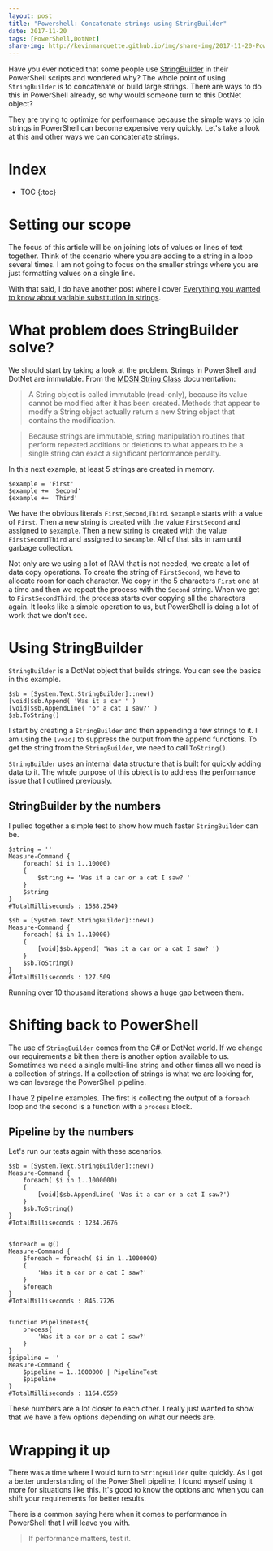 ```yaml
---
layout: post
title: "Powershell: Concatenate strings using StringBuilder"
date: 2017-11-20
tags: [PowerShell,DotNet]
share-img: http://kevinmarquette.github.io/img/share-img/2017-11-20-Powershell-StringBuilder.png
---
```

Have you ever noticed that some people use [StringBuilder](https://msdn.microsoft.com/en-us/library/system.text.stringbuilder) in their PowerShell scripts and wondered why? The whole point of using `StringBuilder` is to concatenate or build large strings. There are ways to do this in PowerShell already, so why would someone turn to this DotNet object?
<!--more-->

They are trying to optimize for performance because the simple ways to join strings in PowerShell can become expensive very quickly. Let's take a look at this and other ways we can concatenate strings.

# Index

* TOC
{:toc}

# Setting our scope

The focus of this article will be on joining lots of values or lines of text together. Think of the scenario where you are adding to a string in a loop several times. I am not going to focus on the smaller strings where you are just formatting values on a single line.

With that said, I do have another post where I cover [Everything you wanted to know about variable substitution in strings](2017-01-13-powershell-variable-substitution-in-strings).

# What problem does StringBuilder solve?

We should start by taking a look at the problem. Strings in PowerShell and DotNet are immutable. From the [MDSN String Class](https://msdn.microsoft.com/en-us/library/system.string) documentation:

> A String object is called immutable (read-only), because its value cannot be modified after it has been created. Methods that appear to modify a String object actually return a new String object that contains the modification.

> Because strings are immutable, string manipulation routines that perform repeated additions or deletions to what appears to be a single string can exact a significant performance penalty.

In this next example, at least 5 strings are created in memory.

    $example = 'First'
    $example += 'Second'
    $example += 'Third'

We have the obvious literals `First`,`Second`,`Third`. `$example` starts with a value of `First`. Then a new string is created with the value `FirstSecond` and assigned to `$example`. Then a new string is created with the value `FirstSecondThird` and assigned to `$example`. All of that sits in ram until garbage collection.

Not only are we using a lot of RAM that is not needed, we create a lot of data copy operations. To create the string of `FirstSecond`, we have to allocate room for each character. We copy in the 5 characters `First` one at a time and then we repeat the process with the `Second` string. When we get to `FirstSecondThird`, the process starts over copying all the characters again. It looks like a simple operation to us, but PowerShell is doing a lot of work that we don't see.

# Using StringBuilder

`StringBuilder` is a DotNet object that builds strings. You can see the basics in this example.

    $sb = [System.Text.StringBuilder]::new()
    [void]$sb.Append( 'Was it a car ' )
    [void]$sb.AppendLine( 'or a cat I saw?' )
    $sb.ToString()

I start by creating a `StringBuilder` and then appending a few strings to it. I am using the `[void]` to suppress the output from the append functions. To get the string from the `StringBuilder`, we need to call `ToString()`.

`StringBuilder` uses an internal data structure that is built for quickly adding data to it. The whole purpose of this object is to address the performance issue that I outlined previously.

## StringBuilder by the numbers

I pulled together a simple test to show how much faster `StringBuilder` can be.

    $string = ''
    Measure-Command {
        foreach( $i in 1..10000)
        {
            $string += 'Was it a car or a cat I saw? '
        }
        $string
    }
    #TotalMilliseconds : 1588.2549

    $sb = [System.Text.StringBuilder]::new()
    Measure-Command {
        foreach( $i in 1..10000)
        {
            [void]$sb.Append( 'Was it a car or a cat I saw? ')
        }
        $sb.ToString()
    }
    #TotalMilliseconds : 127.509

Running over 10 thousand iterations shows a huge gap between them.

# Shifting back to PowerShell

The use of `StringBuilder` comes from the C# or DotNet world. If we change our requirements a bit then there is another option available to us. Sometimes we need a single multi-line string and other times all we need is a collection of strings. If a collection of strings is what we are looking for, we can leverage the PowerShell pipeline.

I have 2 pipeline examples. The first is collecting the output of a `foreach` loop and the second is a function with a `process` block.

## Pipeline by the numbers

Let's run our tests again with these scenarios.

    $sb = [System.Text.StringBuilder]::new()
    Measure-Command {
        foreach( $i in 1..1000000)
        {
            [void]$sb.AppendLine( 'Was it a car or a cat I saw?')
        }
        $sb.ToString()
    }
    #TotalMilliseconds : 1234.2676


    $foreach = @()
    Measure-Command {
        $foreach = foreach( $i in 1..1000000)
        {
            'Was it a car or a cat I saw?'
        }
        $foreach
    }
    #TotalMilliseconds : 846.7726


    function PipelineTest{
        process{
            'Was it a car or a cat I saw?'
        }
    }
    $pipeline = ''
    Measure-Command {
        $pipeline = 1..1000000 | PipelineTest
        $pipeline
    }
    #TotalMilliseconds : 1164.6559

These numbers are a lot closer to each other. I really just wanted to show that we have a few options depending on what our needs are.

# Wrapping it up

There was a time where I would turn to `StringBuilder` quite quickly. As I got a better understanding of the PowerShell pipeline, I found myself using it more for situations like this. It's good to know the options and when you can shift your requirements for better results.

There is a common saying here when it comes to performance in PowerShell that I will leave you with.

> If performance matters, test it.
